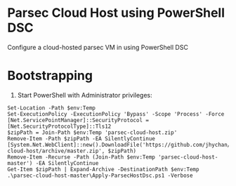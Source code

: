 # Parsec Cloud Host using PowerShell DSC
Configure a cloud-hosted parsec VM in using PowerShell DSC

# Bootstrapping
1. Start PowerShell with Administrator privileges:
```
Set-Location -Path $env:Temp
Set-ExecutionPolicy -ExecutionPolicy 'Bypass' -Scope 'Process' -Force
[Net.ServicePointManager]::SecurityProtocol = [Net.SecurityProtocolType]::Tls12
$zipPath = Join-Path $env:Temp 'parsec-cloud-host.zip'
Remove-Item -Path $zipPath -EA SilentlyContinue
[System.Net.WebClient]::new().DownloadFile('https://github.com/jhychan/parsec-cloud-host/archive/master.zip', $zipPath)
Remove-Item -Recurse -Path (Join-Path $env:Temp 'parsec-cloud-host-master') -EA SilentlyContinue
Get-Item $zipPath | Expand-Archive -DestinationPath $env:Temp
.\parsec-cloud-host-master\Apply-ParsecHostDsc.ps1 -Verbose
```
